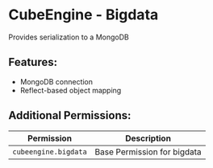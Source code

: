 # CubeEngine - Bigdata
Provides serialization to a MongoDB

## Features:
 - MongoDB connection
 - Reflect-based object mapping

## Additional Permissions:

| Permission | Description |
| --- | --- |
| `cubeengine.bigdata` | Base Permission for bigdata |
